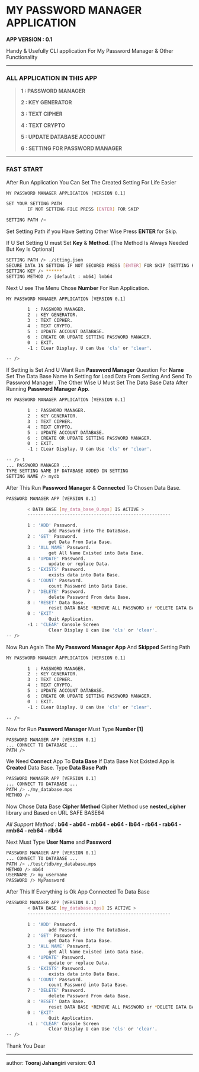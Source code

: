 # MY PASSWORD MANAGER APPLICATION

**APP VERSION : 0.1**

Handy & Usefully CLI application For My Password Manager & Other Functionality 

---

### ALL  APPLICATION  IN  THIS  APP

> **1 : PASSWORD MANAGER**
>
> **2 : KEY GENERATOR**
>
> **3 : TEXT CIPHER**
>
> **4 : TEXT CRYPTO**
>
> **5 : UPDATE DATABASE ACCOUNT**
>
> **6 : SETTING FOR PASSWORD MANAGER**

---

### FAST  START

After Run Application You Can Set The Created Setting For Life Easier

```bash
MY PASSWORD MANAGER APPLICATION [VERSION 0.1]

SET YOUR SETTING PATH
        IF NOT SETTING FILE PRESS [ENTER] FOR SKIP

SETTING PATH />
```

Set Setting Path if you Have Setting Other Wise Press **ENTER** for Skip.

If U Set Setting U must Set **Key** & **Method**. [The Method Is Always Needed But Key Is Optional]

```bash
SETTING PATH /> ./stting.json
SECURE DATA IN SETTING IF NOT SECURED PRESS [ENTER] FOR SKIP [SETTING KEY]
SETTING KEY /> ******
SETTING METHOD /> [default : mb64] lmb64
```

Next U see The Menu Chose **Number** For Run Application.

```bash
MY PASSWORD MANAGER APPLICATION [VERSION 0.1]

        1  : PASSWORD MANAGER.
        2  : KEY GENERATOR.
        3  : TEXT CIPHER.
        4  : TEXT CRYPTO.
        5  : UPDATE ACCOUNT DATABASE.
        6  : CREATE OR UPDATE SETTING PASSWORD MANAGER.
        0  : EXIT.
        -1 : CLear Display. U can Use 'cls' or 'clear'.

-- />
```

If Setting is Set And U Want Run **Password Manager** Question For **Name** Set The Data Base Name In Setting for Load Data From Setting And Send To Password Manager . The Other Wise U Must Set The Data Base Data After Running **Password Manager App**.

```bash
MY PASSWORD MANAGER APPLICATION [VERSION 0.1]

        1  : PASSWORD MANAGER.
        2  : KEY GENERATOR.
        3  : TEXT CIPHER.
        4  : TEXT CRYPTO.
        5  : UPDATE ACCOUNT DATABASE.
        6  : CREATE OR UPDATE SETTING PASSWORD MANAGER.
        0  : EXIT.
        -1 : CLear Display. U can Use 'cls' or 'clear'.

-- /> 1
... PASSWORD MANAGER ...
TYPE SETTING NAME IF DATABASE ADDED IN SETTING
SETTING NAME /> mydb
```

After This Run **Password Manager** & **Connected** To Chosen Data Base.

```bash
PASSWORD MANAGER APP [VERSION 0.1]

        < DATA BASE [my_data_base_0.mps] IS ACTIVE >
        ------------------------------------------------------

        1 : 'ADD' Password.
                add Password into The DataBase.
        2 : 'GET' Password.
                get Data From Data Base.
        3 : 'ALL NAME' Password.
                get All Name Existed into Data Base.
        4 : 'UPDATE' Password.
                update or replace Data.
        5 : 'EXISTS' Password.
                exists data into Data Base.
        6 : 'COUNT' Password.
                count Password into Data Base.
        7 : 'DELETE' Password.
                delete Password From data Base.
        8 : 'RESET' Data Base.
                reset DATA BASE *REMOVE ALL PASSWORD or *DELETE DATA BASE.
        0 : 'EXIT'
                Quit Application.
        -1 : 'CLEAR' Console Screen
                Clear Display U can Use 'cls' or 'clear'.
-- />
```

Now Run Again The **My Password Manager App** And **Skipped** Setting Path

```bash
MY PASSWORD MANAGER APPLICATION [VERSION 0.1]

        1  : PASSWORD MANAGER.
        2  : KEY GENERATOR.
        3  : TEXT CIPHER.
        4  : TEXT CRYPTO.
        5  : UPDATE ACCOUNT DATABASE.
        6  : CREATE OR UPDATE SETTING PASSWORD MANAGER.
        0  : EXIT.
        -1 : CLear Display. U can Use 'cls' or 'clear'.

-- />
```

Now for Run **Password Manager** Must Type **Number [1]**

```
PASSWORD MANAGER APP [VERSION 0.1]
... CONNECT TO DATABASE ...
PATH />
```

We Need **Connect** App To **Data Base** If Data Base Not Existed App is **Created** Data Base. Type **Data Base Path**

```bash
PASSWORD MANAGER APP [VERSION 0.1]
... CONNECT TO DATABASE ...
PATH /> ./my_database.mps
METHOD />
```

Now Chose Data Base **Cipher Method** Cipher Method use **nested_cipher** library and Based on URL SAFE BASE64

*All Support Method :* **b64 - ab64 - mb64 - eb64 - lb64 - rb64 - rab64 - rmb64 - reb64 - rlb64**

Next Must Type **User Name** and **Password**

```bash
PASSWORD MANAGER APP [VERSION 0.1]
... CONNECT TO DATABASE ...
PATH /> ./test/tdb/my_database.mps
METHOD /> mb64
USERNAME /> my_username
PASSWORD /> MyPassword
```

After This If Everything is Ok App Connected To Data Base 

```bash
PASSWORD MANAGER APP [VERSION 0.1]
        < DATA BASE [my_database.mps] IS ACTIVE >
        ------------------------------------------------------

        1 : 'ADD' Password.
                add Password into The DataBase.
        2 : 'GET' Password.
                get Data From Data Base.
        3 : 'ALL NAME' Password.
                get All Name Existed into Data Base.
        4 : 'UPDATE' Password.
                update or replace Data.
        5 : 'EXISTS' Password.
                exists data into Data Base.
        6 : 'COUNT' Password.
                count Password into Data Base.
        7 : 'DELETE' Password.
                delete Password From data Base.
        8 : 'RESET' Data Base.
                reset DATA BASE *REMOVE ALL PASSWORD or *DELETE DATA BASE.
        0 : 'EXIT'
                Quit Application.
        -1 : 'CLEAR' Console Screen
                Clear Display U can Use 'cls' or 'clear'.
-- />
```

Thank You Dear

---



author: **Tooraj Jahangiri** version: **0.1**